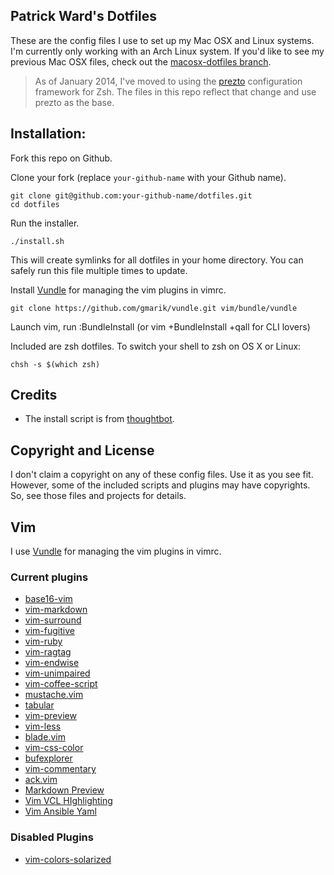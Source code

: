 Patrick Ward's Dotfiles
-----------------------

These are the config files I use to set up my Mac OSX and Linux systems. I'm currently only working with an Arch Linux system. If you'd like to see my previous Mac OSX files, check out the [macosx-dotfiles branch](https://github.com/patrickward/dotfiles/tree/macosx-dotfiles).

> As of January 2014, I've moved to using the [prezto](https://github.com/sorin-ionescu/prezto) configuration framework for Zsh. The files in this repo reflect that change and use prezto as the base.

## Installation:

Fork this repo on Github.

Clone your fork (replace `your-github-name` with your Github name).

    git clone git@github.com:your-github-name/dotfiles.git
    cd dotfiles

Run the installer.

    ./install.sh

This will create symlinks for all dotfiles in your home directory. You can safely run this file multiple times to update.

Install [Vundle](https://github.com/gmarik/vundle) for managing the vim plugins in vimrc.

    git clone https://github.com/gmarik/vundle.git vim/bundle/vundle

Launch vim, run :BundleInstall (or vim +BundleInstall +qall for CLI lovers)

Included are zsh dotfiles. To switch your shell to zsh on OS X or Linux:

    chsh -s $(which zsh)

## Credits

- The install script is from [thoughtbot](https://github.com/thoughtbot/dotfiles).

## Copyright and License

I don't claim a copyright on any of these config files. Use it as you see fit.
However, some of the included scripts and plugins may have copyrights. So, see those
files and projects for details.

## Vim

I use [Vundle](https://github.com/gmarik/vundle) for managing the vim plugins in vimrc.

### Current plugins

* [base16-vim](https://github.com/chriskempson/base16-vim)
* [vim-markdown](https://github.com/tpope/vim-markdown)
* [vim-surround](https://github.com/tpope/vim-surround)
* [vim-fugitive](https://github.com/tpope/vim-fugitive)
* [vim-ruby](https://github.com/vim-ruby/vim-ruby)
* [vim-ragtag](https://github.com/tpope/vim-ragtag)
* [vim-endwise](http://github.com/tpope/vim-endwise)
* [vim-unimpaired](https://github.com/tpope/vim-unimpaired)
* [vim-coffee-script](https://github.com/kchmck/vim-coffee-script)
* [mustache.vim](https://github.com/juvenn/mustache.vim)
* [tabular](https://github.com/godlygeek/tabular)
* [vim-preview](https://github.com/greyblake/vim-preview)
* [vim-less](https://github.com/groenewege/vim-less)
* [blade.vim](https://github.com/johnhamelink/blade.vim)
* [vim-css-color](https://github.com/skammer/vim-css-color.git)
* [bufexplorer](https://github.com/vim-scripts/bufexplorer.zip)
* [vim-commentary](https://github.com/tpope/vim-commentary)
* [ack.vim](https://github.com/mileszs/ack.vim)
* [Markdown Preview](https://gist.github.com/960015)
* [Vim VCL HIghlighting](https://github.com/smerrill/vcl-vim-plugin)
* [Vim Ansible Yaml](https://github.com/chase/vim-ansible-yaml)

### Disabled Plugins

* [vim-colors-solarized](https://github.com/altercation/vim-colors-solarized)
